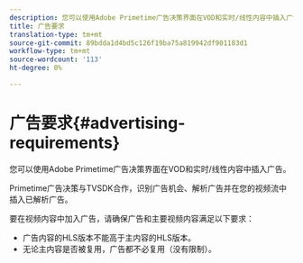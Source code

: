 ```yaml
---
description: 您可以使用Adobe Primetime广告决策界面在VOD和实时/线性内容中插入广告。
title: 广告要求
translation-type: tm+mt
source-git-commit: 89bdda1d4bd5c126f19ba75a819942df901183d1
workflow-type: tm+mt
source-wordcount: '113'
ht-degree: 0%

---
```



# 广告要求{#advertising-requirements}

您可以使用Adobe Primetime广告决策界面在VOD和实时/线性内容中插入广告。

Primetime广告决策与TVSDK合作，识别广告机会、解析广告并在您的视频流中插入已解析广告。

要在视频内容中加入广告，请确保广告和主要视频内容满足以下要求：

* 广告内容的HLS版本不能高于主内容的HLS版本。
* 无论主内容是否被复用，广告都不必复用（没有限制）。

